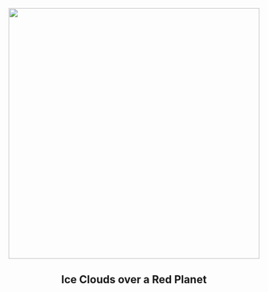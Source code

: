 
<p align="center"><img src="https://apod.nasa.gov/apod/image/2412/MarsClouds_Perseverance_960.jpg" width="500" height="500"></p>
<h2 align="center"> Ice Clouds over a Red Planet </h2>
